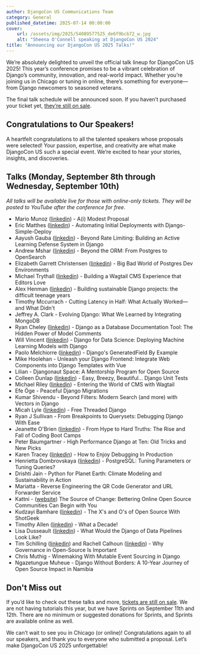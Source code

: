 ```yaml
---
author: DjangoCon US Communications Team
category: General
published_datetime: 2025-07-14 00:00:00
cover:
    url: /assets/img/2025/54089577525_de6f9bcb72_w.jpg
    alt: "Sheena O'Connell speaking at DjangoCon US 2024"
title: "Announcing our DjangoCon US 2025 Talks!"
---
```


We’re absolutely delighted to unveil the official talk lineup for DjangoCon US 2025! This year’s conference promises to be a vibrant celebration of Django’s community, innovation, and real-world impact. Whether you’re joining us in Chicago or tuning in online, there’s something for everyone—from Django newcomers to seasoned veterans.

The final talk schedule will be announced soon. If you haven’t purchased your ticket yet, [they’re still on sale]({{site.ticket_link}}).

## Congratulations to Our Speakers!

A heartfelt congratulations to all the talented speakers whose proposals were selected! Your passion, expertise, and creativity are what make DjangoCon US such a special event. We’re excited to hear your stories, insights, and discoveries.

## Talks (Monday, September 8th through Wednesday, September 10th)

_All talks will be available live for those with online-only tickets. They will be posted to YouTube after the conference for free._

- Mario Munoz ([linkedin](https://www.linkedin.com/in/mario-a-munoz/)) - A(i) Modest Proposal
- Eric Matthes ([linkedin](https://www.linkedin.com/in/eric-matthes-598765205/)) - Automating Initial Deployments with Django-Simple-Deploy
- Aayush Gauba ([linkedin](https://www.linkedin.com/in/aayush-gauba-4b1223161/)) - Beyond Rate Limiting: Building an Active Learning Defense System in Django
- Andrew Mshar ([linkedin](https://www.linkedin.com/in/andrew-mshar/)) - Beyond the ORM: From Postgres to OpenSearch
- Elizabeth Garrett Christensen ([linkedin](https://www.linkedin.com/in/elizabeth-garrett-christensen/)) - Big Bad World of Postgres Dev Environments
- Michael Trythall ([linkedin](https://www.linkedin.com/in/mtrythall/)) - Building a Wagtail CMS Experience that Editors Love
- Alex Henman ([linkedin](https://www.linkedin.com/in/alexhenman/)) - Building sustainable Django projects: the difficult teenage years
- Timothy Mccurrach - Cutting Latency in Half: What Actually Worked—and What Didn't
- Jeffrey A. Clark - Evolving Django: What We Learned by Integrating MongoDB
- Ryan Cheley ([linkedin](https://www.linkedin.com/in/ryan-cheley/)) - Django as a Database Documentation Tool: The Hidden Power of Model Comments
- Will Vincent ([linkedin](https://www.linkedin.com/in/william-s-vincent/)) - Django for Data Science: Deploying Machine Learning Models with Django
- Paolo Melchiorre ([linkedin](https://www.linkedin.com/in/paolomelchiorre/)) - Django's GeneratedField By Example
- Mike Hoolehan - Unleash your Django Frontend: Integrate Web Components into Django Templates with Vue 
- Lilian - Djangonaut Space: A Mentorship Program for Open Source
- Colleen Dunlap ([linkedin](https://www.linkedin.com/in/colleen-dunlap-118a5a10b/)) - Easy, Breezy, Beautiful... Django Unit Tests
- Michael Riley ([linkedin](https://www.linkedin.com/in/michael-riley-jr-99366589/)) - Entering the World of CMS with Wagtail
- Efe Öge - Peaceful Django Migrations
- Kumar Shivendu - Beyond Filters: Modern Search (and more) with Vectors in Django
- Micah Lyle ([linkedin](https://www.linkedin.com/in/micahlyle/)) - Free Threaded Django
- Ryan J Sullivan - From Breakpoints to Querysets: Debugging Django With Ease
- Jeanette O'Brien ([linkedin](https://www.linkedin.com/in/jeanetteob/)) - From Hype to Hard Truths: The Rise and Fall of Coding Boot Camps
- Peter Baumgartner - High Performance Django at Ten: Old Tricks and New Picks
- Karen Tracey ([linkedin](https://www.linkedin.com/in/karen-tracey-b616255/)) - How to Enjoy Debugging In Production
- Henrietta Dombrovskaya ([linkedin](https://www.linkedin.com/in/henrietta-dombrovskaya-367b26/)) - PostgreSQL: Tuning Parameters or Tuning Queries?
- Drishti Jain - Python for Planet Earth: Climate Modeling and Sustainability in Action
- Mariatta - Reverse Engineering the QR Code Generator and URL Forwarder Service
- Kattni - ([website](https://kattni.com)) The Source of Change: Bettering Online Open Source Communities Can Begin with You
- Kudzayi Bamhare ([linkedin](https://www.linkedin.com/in/kudzayi-bamhare-3b6991b7/)) - The X's and O's of Open Source With ShotGeek
- Timothy Allen ([linkedin](https://www.linkedin.com/in/flipperpa/)) - What a Decade!
- Lisa Dusseault ([linkedin](https://www.linkedin.com/in/lisadusseault/)) - What Would the Django of Data Pipelines Look Like?
- Tim Schilling ([linkedin](https://www.linkedin.com/in/tim-schilling-5b365a15/)) and Rachell Calhoun ([linkedin](https://www.linkedin.com/in/rachell-calhoun-0793525a/)) - Why Governance in Open-Source Is Important
- Chris Muthig - Winemaking With Mutable Event Sourcing in Django
- Ngazetungue Muheue - Django Without Borders: A 10-Year Journey of Open Source Impact in Namibia


## Don't Miss out

If you’d like to check out these talks and more, [tickets are still on sale]({{site.ticket_link}}). We are not having tutorials this year, but we have Sprints on September 11th and 12th. There are no minimum or suggested donations for Sprints, and Sprints are available online as well.

We can’t wait to see you in Chicago (or online)! Congratulations again to all our speakers, and thank you to everyone who submitted a proposal. Let’s make DjangoCon US 2025 unforgettable!
